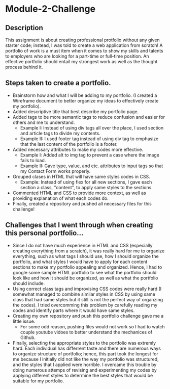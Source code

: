 # Module-2-Challenge

## Description

This assignment is about creating professional protfolio without any given starter code; instead, I was told to create a web application from scratch!
A portfolio of work is a must item when it comes to show my skills and talents to employers who are looking for a part-time or full-time position. An effective portfolio should entail my strongest work as well as the thought process behind it.

## Steps taken to create a portfolio.
* Brainstorm how and what I will be adding to my portfolio. (I created a Wireframe document to better organize my ideas to effectively create my portfolio).
* Added descriptive title that best describe my portfolio page.
* Added tags to be more semantic tags to reduce confusion and easier for others and me to understand. 
  * Example I: Instead of using div tags all over the place, I used section and article tags to divide my contents.
  * Example II: I used footer tag instead of using div tag to emphasize that the last content of the portfolio is a footer.
* Added necessary attributes to make my codes more effective.
  * Example I: Added alt to img tag to prevent a case where the image fails to load.
  * Example II: Gave type, value, and etc. attributes to input tags so that my Contact Form works properly.
* Grouped clases in HTML that will have same styles codes in CSS.
  * Example: Instead of using flex for all new sections, I gave each section a class, "content", to apply same styles to the sections.
* Commented HTML and CSS to provide more context, as well as providing explanation of what each codes do.
* Finally, created a repository and pushed all necessary files for this challenge! 

## Challenges that I went through when creating this personal portfolio...
* Since I do not have much experience in HTML and CSS (especially creating everything from a scratch), it was really hard for me to organize everything, such as what tags I should use, how I should organize the portfolio, and what styles I would have to apply for each content sections to make my portfolio appealing and organized. Hence, I had to google some sample HTML portfolio to see what the portfolio should look like and how it should be organized, as well as what the portfolio should include.
* Using correct class tags and improvising CSS codes were really hard (I somewhat managed to combine similar styles in CSS by using same class that had same styles but it still is not the perfect way of organzing the codes). I tried overcomming this problem by carefully reading my codes and identify parts where it would have same styles.
* Creating my own repository and push this portfolio challenge gave me a little issue. 
  * For some odd reason, pushing files would not work so I had to watch couple youtube vidoes to better understand the mechanices of Github.
* Finally, selecting the appropriate styles to the portfolio was extremly hard. Each individual has differrent taste and there are numerous ways to organize structure of portfolio; hence, this part took the longest for me because I initially did not like the way my portfolio was structured, and the styles that I applied were horrible. I overcame this trouble by doing numerous attemps of revising and experimenting my codes by applying different styles to determine the best styles that would be suitable for my portfolio.

